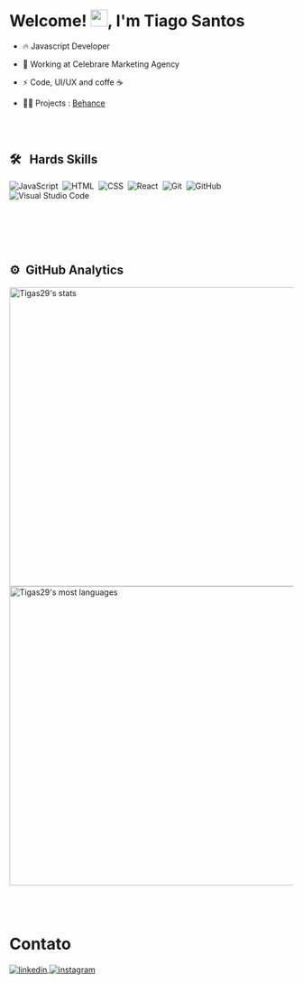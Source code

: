 <!-- <img align="right" height="590em" src="https://raw.githubusercontent.com/gist/Tigas29/c1363bcada90f6bc9d101f7b676e1faf/raw/d068d1dfa51246da0e211861d0e5bd2878fc41cd/cards.svg"/>  -->

<h1 align="left">Welcome! <img src="https://raw.githubusercontent.com/kaueMarques/kaueMarques/master/hi.gif" height="30px">, I'm Tiago Santos</h1>

- 🔥 Javascript Developer

- 🔭 Working at Celebrare Marketing Agency

- ⚡ Code, UI/UX and coffe ☕

- 👨‍💻 Projects : [Behance](https://www.behance.net/tiagosantos67)



<br><br>

## 🛠 &nbsp; Hards Skills

![JavaScript](https://img.shields.io/badge/-JavaScript-05122A?style=flat&logo=javascript)&nbsp;
![HTML](https://img.shields.io/badge/-HTML-05122A?style=flat&logo=HTML5)&nbsp;
![CSS](https://img.shields.io/badge/-CSS-05122A?style=flat&logo=CSS3&logoColor=1572B6)&nbsp;
![React](https://img.shields.io/badge/-React-05122A?style=flat&logo=react)&nbsp;
![Git](https://img.shields.io/badge/-Git-05122A?style=flat&logo=git)&nbsp;
![GitHub](https://img.shields.io/badge/-GitHub-05122A?style=flat&logo=github)&nbsp;
![Visual Studio Code](https://img.shields.io/badge/-Visual%20Studio%20Code-05122A?style=flat&logo=visual-studio-code&logoColor=007ACC)&nbsp;

<br><br>
<br> <br>
## ⚙️ &nbsp;GitHub Analytics

<p align="left">
<img width="530em" src="https://github-readme-stats.vercel.app/api?username=Tigas29&show_icons=true&theme=vision-friendly-dark" alt="Tigas29's stats"/>
<img width="530em" src="https://github-readme-stats.vercel.app/api/top-langs/?username=Tigas29&layout=compact&theme=vision-friendly-dark" alt="Tigas29's most languages"/>
</p>


<br><br>

## <h1>Contato</h1>

<a href="https://www.linkedin.com/in/tiagosantos-dev/" target="_blank">
  <img align="center" src="https://img.shields.io/badge/-Tiago Santos-05122A?style=flat&logo=linkedin" alt="linkedin"/>
</a>
<a href="https://www.instagram.com/_santostiagoo/" target="_blank">
 <img align="center" src="https://img.shields.io/badge/-Tiago Santos-05122A?style=flat&logo=instagram" alt="instagram"/>
</a>

</p>


